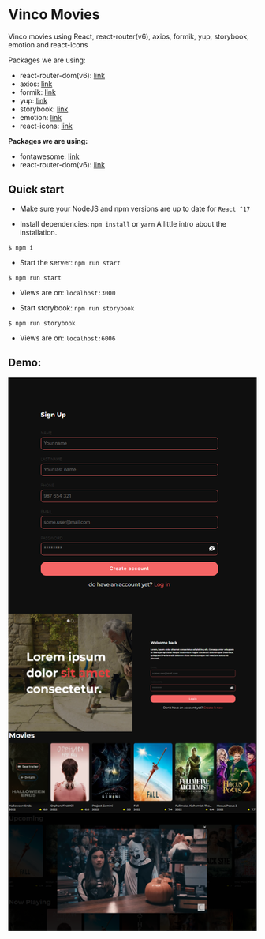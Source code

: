 # Vinco Movies

Vinco movies using React, react-router(v6), axios, formik, yup, storybook, emotion and react-icons

Packages we are using:

- react-router-dom(v6): [link](https://reactrouter.com/docs/en/v6/getting-started/overview)
- axios: [link](https://axios-http.com/)
- formik: [link](https://formik.org/)
- yup: [link](https://www.npmjs.com/package/yup)
- storybook: [link](https://storybook.js.org/)
- emotion: [link](https://emotion.sh/docs/introduction)
- react-icons: [link](hhttps://react-icons.github.io/react-icons/)

**Packages we are using:**

- fontawesome: [link](https://fontawesome.com/v5/docs/web/use-with/react)
- react-router-dom(v6): [link](https://reactrouter.com/docs/en/v6/getting-started/overview)

## Quick start

- Make sure your NodeJS and npm versions are up to date for `React ^17`

- Install dependencies: `npm install` or `yarn`
  A little intro about the installation.

```
$ npm i
```

- Start the server: `npm run start`

```
$ npm run start
```

- Views are on: `localhost:3000`

- Start storybook: `npm run storybook`

```
$ npm run storybook
```

- Views are on: `localhost:6006`

## Demo:

<div align="center" style="display:flex; flex-wrap: wrap;" >
  <img src="https://github.com/jhosepct/vinco-movies-frontend/blob/main/1.png" title="hover text">
  <img src="https://github.com/jhosepct/vinco-movies-frontend/blob/main/2.png" title="hover text">
  <img src="https://github.com/jhosepct/vinco-movies-frontend/blob/main/3.png" title="hover text">
  <img src="https://github.com/jhosepct/vinco-movies-frontend/blob/main/4.png" title="hover text">
</div>
